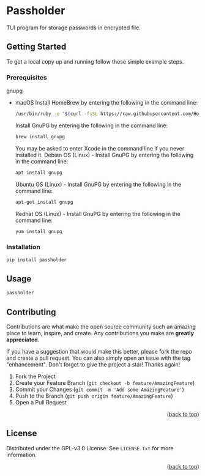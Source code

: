 # Passholder
TUI program for storage passwords in encrypted file.

<!-- GETTING STARTED -->
## Getting Started

To get a local copy up and running follow these simple example steps.

### Prerequisites
gnupg
* macOS
  Install HomeBrew by entering the following in the command line:
  ```sh
  /usr/bin/ruby -e "$(curl -fsSL https://raw.githubusercontent.com/Homebrew/install/master/install)"
  ```
  Install GnuPG by entering the following in the command line:
  ```sh
  brew install gnupg
  ```
  You may be asked to enter Xcode in the command line if you never installed it.
  Debian OS (Linux) - Install GnuPG by entering the following in the command line:

  ```sh
  apt install gnupg
  ```
  Ubuntu OS (Linux) - Install GnuPG by entering the following in the command line:

  ```sh
  apt-get install gnupg
  ```
  Redhat OS (Linux) - Install GnuPG by entering the following in the command line:
  ```sh
  yum install gnupg
  ```


### Installation
```sh
pip install passholder
```

<!-- USAGE EXAMPLES -->
## Usage

```sh
passholder
```


<!-- CONTRIBUTING -->
## Contributing

Contributions are what make the open source community such an amazing place to learn, inspire, and create. Any contributions you make are **greatly appreciated**.

If you have a suggestion that would make this better, please fork the repo and create a pull request. You can also simply open an issue with the tag "enhancement".
Don't forget to give the project a star! Thanks again!

1. Fork the Project
2. Create your Feature Branch (`git checkout -b feature/AmazingFeature`)
3. Commit your Changes (`git commit -m 'Add some AmazingFeature'`)
4. Push to the Branch (`git push origin feature/AmazingFeature`)
5. Open a Pull Request

<p align="right">(<a href="#top">back to top</a>)</p>



<!-- LICENSE -->
## License

Distributed under the GPL-v3.0 License. See `LICENSE.txt` for more information.

<p align="right">(<a href="#top">back to top</a>)</p>
